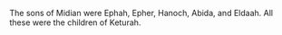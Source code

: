 The sons of Midian were Ephah, Epher, Hanoch, Abida, and Eldaah. All these were the children of Keturah.